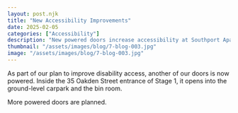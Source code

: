 ```yaml
---
layout: post.njk
title: "New Accessibility Improvements"
date: 2025-02-05
categories: ["Accessibility"]
description: "New powered doors increase accessibility at Southport Apartments"
thumbnail: "/assets/images/blog/7-blog-003.jpg"
image: "/assets/images/blog/7-blog-003.jpg"
---
```


As part of our plan to improve disability access, another of our doors is now powered. Inside the 35 Oakden Street entrance of Stage 1, it opens into the ground-level carpark and the bin room.

More powered doors are planned.
